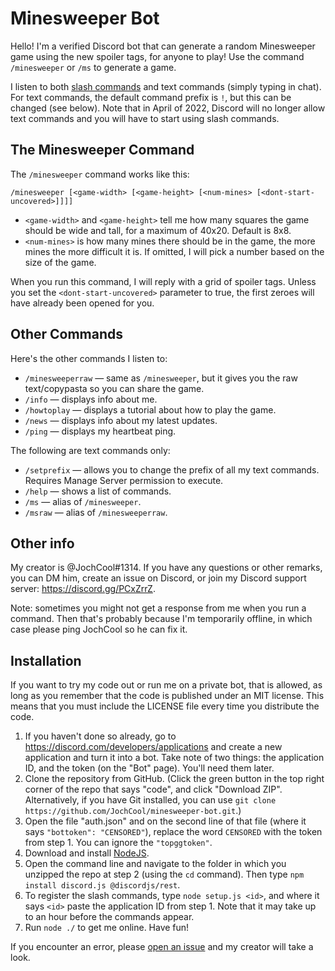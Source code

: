 # Minesweeper Bot
Hello! I'm a verified Discord bot that can generate a random Minesweeper game using the new spoiler tags, for anyone to play! Use the command `/minesweeper` or `/ms` to generate a game.

I listen to both [slash commands](https://support.discord.com/hc/en-us/articles/1500000368501-Slash-Commands-FAQ) and text commands (simply typing in chat). For text commands, the default command prefix is `!`, but this can be changed (see below). Note that in April of 2022, Discord will no longer allow text commands and you will have to start using slash commands.

## The Minesweeper Command
The `/minesweeper` command works like this:
```
/minesweeper [<game-width> [<game-height> [<num-mines> [<dont-start-uncovered>]]]]
```
* `<game-width>` and `<game-height>` tell me how many squares the game should be wide and tall, for a maximum of 40x20. Default is 8x8.
* `<num-mines>` is how many mines there should be in the game, the more mines the more difficult it is. If omitted, I will pick a number based on the size of the game.

When you run this command, I will reply with a grid of spoiler tags. Unless you set the `<dont-start-uncovered>` parameter to true, the first zeroes will have already been opened for you.

## Other Commands
Here's the other commands I listen to:
* `/minesweeperraw` — same as `/minesweeper`, but it gives you the raw text/copypasta so you can share the game.
* `/info` — displays info about me.
* `/howtoplay` — displays a tutorial about how to play the game.
* `/news` — displays info about my latest updates.
* `/ping` — displays my heartbeat ping.

The following are text commands only:
* `/setprefix` — allows you to change the prefix of all my text commands. Requires Manage Server permission to execute.
* `/help` — shows a list of commands.
* `/ms` — alias of `/minesweeper`.
* `/msraw` — alias of `/minesweeperraw`.

## Other info
My creator is @JochCool#1314. If you have any questions or other remarks, you can DM him, create an issue on Discord, or join my Discord support server: https://discord.gg/PCxZrrZ.

Note: sometimes you might not get a response from me when you run a command. Then that's probably because I'm temporarily offline, in which case please ping JochCool so he can fix it.

## Installation
If you want to try my code out or run me on a private bot, that is allowed, as long as you remember that the code is published under an MIT license. This means that you must include the LICENSE file every time you distribute the code.

1. If you haven't done so already, go to https://discord.com/developers/applications and create a new application and turn it into a bot. Take note of two things: the application ID, and the token (on the "Bot" page). You'll need them later.
2. Clone the repository from GitHub. (Click the green button in the top right corner of the repo that says "code", and click "Download ZIP". Alternatively, if you have Git installed, you can use `git clone https://github.com/JochCool/minesweeper-bot.git`.)
3. Open the file "auth.json" and on the second line of that file (where it says `"bottoken": "CENSORED"`), replace the word `CENSORED` with the token from step 1. You can ignore the `"topggtoken"`.
4. Download and install [NodeJS](https://nodejs.org).
5. Open the command line and navigate to the folder in which you unzipped the repo at step 2 (using the `cd` command). Then type `npm install discord.js @discordjs/rest`.
6. To register the slash commands, type `node setup.js <id>`, and where it says `<id>` paste the application ID from step 1. Note that it may take up to an hour before the commands appear.
7. Run `node ./` to get me online. Have fun!

If you encounter an error, please [open an issue](https://github.com/JochCool/minesweeper-bot/issues) and my creator will take a look.
